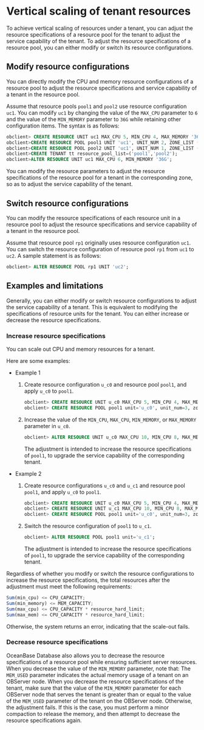 # Vertical scaling of tenant resources

To achieve vertical scaling of resources under a tenant, you can adjust the resource specifications of a resource pool for the tenant to adjust the service capability of the tenant. To adjust the resource specifications of a resource pool, you can either modify or switch its resource configurations.

## Modify resource configurations

You can directly modify the CPU and memory resource configurations of a resource pool to adjust the resource specifications and service capability of a tenant in the resource pool.

Assume that resource pools `pool1` and `pool2` use resource configuration `uc1`. You can modify `uc1` by changing the value of the `MAX_CPU` parameter to `6` and the value of the `MIN_MEMORY` parameter to `36G` while retaining other configuration items. The syntax is as follows:

```sql
obclient> CREATE RESOURCE UNIT uc1 MAX_CPU 5, MIN_CPU 4, MAX_MEMORY '36G', MIN_MEMORY '32G', MAX_IOPS 128, MIN_IOPS 128, MAX_DISK_SIZE '2T', MAX_SESSION_NUM 64;
obclient>CREATE RESOURCE POOL pool1 UNIT 'uc1', UNIT_NUM 2, ZONE_LIST ('z1', 'z2');
obclient>CREATE RESOURCE POOL pool2 UNIT 'uc1', UNIT_NUM 1, ZONE_LIST ('z3');
obclient>CREATE TENANT tt resource_pool_list=('pool1','pool2');
obclient>ALTER RESOURCE UNIT uc1 MAX_CPU 6, MIN_MEMORY '36G';
```

You can modify the resource parameters to adjust the resource specifications of the resource pool for a tenant in the corresponding zone, so as to adjust the service capability of the tenant.

## Switch resource configurations

You can modify the resource specifications of each resource unit in a resource pool to adjust the resource specifications and service capability of a tenant in the resource pool.

Assume that resource pool `rp1` originally uses resource configuration `uc1`. You can switch the resource configuration of resource pool `rp1` from `uc1` to `uc2`. A sample statement is as follows:

```sql
obclient> ALTER RESOURCE POOL rp1 UNIT 'uc2';
```

## Examples and limitations

Generally, you can either modify or switch resource configurations to adjust the service capability of a tenant. This is equivalent to modifying the specifications of resource units for the tenant. You can either increase or decrease the resource specifications.

### Increase resource specifications

You can scale out CPU and memory resources for a tenant.

Here are some examples:

* Example 1

   1. Create resource configuration `u_c0` and resource pool `pool1`, and apply `u_c0` to `pool1`.

      ```sql
      obclient> CREATE RESOURCE UNIT u_c0 MAX_CPU 5, MIN_CPU 4, MAX_MEMORY '36G', MIN_MEMORY '32G', MAX_IOPS 128, MIN_IOPS 128, MAX_DISK_SIZE '2T', MAX_SESSION_NUM 64;
      obclient> CREATE RESOURCE POOL pool1 unit='u_c0', unit_num=3, zone_list=('z1','z2','z3');
      ```

   2. Increase the value of the `MIN_CPU`, `MAX_CPU`, `MIN_MEMORY`, or `MAX_MEMORY` parameter in `u_c0`.

      ```sql
      obclient> ALTER RESOURCE UNIT u_c0 MAX_CPU 10, MIN_CPU 8, MAX_MEMORY '72G', MIN_MEMORY '64G';
      ```

      The adjustment is intended to increase the resource specifications of `pool1`, to upgrade the service capability of the corresponding tenant.

* Example 2

   1. Create resource configurations `u_c0` and `u_c1` and resource pool `pool1`, and apply `u_c0` to `pool1`.

      ```sql
      obclient> CREATE RESOURCE UNIT u_c0 MAX_CPU 5, MIN_CPU 4, MAX_MEMORY '36G', MIN_MEMORY '32G', MAX_IOPS 128, MIN_IOPS 128, MAX_DISK_SIZE '2T', MAX_SESSION_NUM 64;
      obclient> CREATE RESOURCE UNIT u_c1 MAX_CPU 10, MIN_CPU 8, MAX_MEMORY '72G', MIN_MEMORY '64G', MAX_IOPS 128, MIN_IOPS 128, MAX_DISK_SIZE '2T', MAX_SESSION_NUM 64;
      obclient> CREATE RESOURCE POOL pool1 unit='u_c0', unit_num=3, zone_list=('z1','z2','z3');
      ```

   2. Switch the resource configuration of `pool1` to `u_c1`.

      ```sql
      obclient> ALTER RESOURCE POOL pool1 unit='u_c1';
      ```

      The adjustment is intended to increase the resource specifications of `pool1`, to upgrade the service capability of the corresponding tenant.

Regardless of whether you modify or switch the resource configurations to increase the resource specifications, the total resources after the adjustment must meet the following requirements:

```javascript
Sum(min_cpu) <= CPU_CAPACITY;
Sum(min_memory) <= MEM_CAPACITY;
Sum(max_cpu) <= CPU_CAPACITY * resource_hard_limit;
Sum(max_mem) <= CPU_CAPACITY * resource_hard_limit;
```

Otherwise, the system returns an error, indicating that the scale-out fails.

### Decrease resource specifications

OceanBase Database also allows you to decrease the resource specifications of a resource pool while ensuring sufficient server resources. When you decrease the value of the `MIN_MEMORY` parameter, note that: The `MEM_USED` parameter indicates the actual memory usage of a tenant on an OBServer node. When you decrease the resource specifications of the tenant, make sure that the value of the `MIN_MEMORY` parameter for each OBServer node that serves the tenant is greater than or equal to the value of the `MEM_USED` parameter of the tenant on the OBServer node. Otherwise, the adjustment fails. If this is the case, you must perform a minor compaction to release the memory, and then attempt to decrease the resource specifications again.
